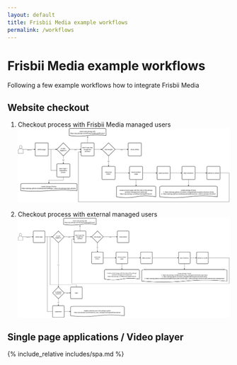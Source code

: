 ```yaml
---
layout: default
title: Frisbii Media example workflows
permalink: /workflows
---
```


# Frisbii Media example workflows

Following a few example workflows how to integrate Frisbii Media

## Website checkout

1. Checkout process with Frisbii Media managed users
   ![checkout_internal_users](/assets/images/ci/plenigo-managed-checkout.png)

2. Checkout process with external managed users
   ![checkout_external_users](/assets/images/ci/external-user-checkout.png)
   
## Single page applications / Video player

{% include_relative includes/spa.md %}
